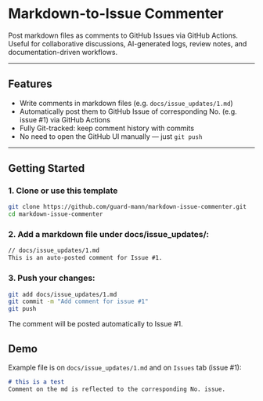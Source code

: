 # Markdown-to-Issue Commenter

Post markdown files as comments to GitHub Issues via GitHub Actions.  
Useful for collaborative discussions, AI-generated logs, review notes, and documentation-driven workflows.

---

## Features

- Write comments in markdown files (e.g. `docs/issue_updates/1.md`)
- Automatically post them to GitHub Issue of corresponding No. (e.g. issue #1) via GitHub Actions
- Fully Git-tracked: keep comment history with commits
- No need to open the GitHub UI manually — just `git push`

---

## Getting Started

### 1. Clone or use this template

```bash
git clone https://github.com/guard-mann/markdown-issue-commenter.git
cd markdown-issue-commenter
```

### 2. Add a markdown file under docs/issue_updates/:
```markdown
// docs/issue_updates/1.md
This is an auto-posted comment for Issue #1.
```
### 3. Push your changes:
```bash
git add docs/issue_updates/1.md
git commit -m "Add comment for issue #1"
git push
```

The comment will be posted automatically to Issue #1.

## Demo

Example file is on `docs/issue_updates/1.md` and on `Issues` tab (issue #1):
```markdown
# this is a test
Comment on the md is reflected to the corresponding No. issue.
```
